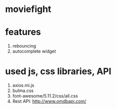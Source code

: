 # moviefight

# features
1. rebouncing
2. autocomplete widget


# used js, css libraries, API
1. axios.mi.js
2. bulma.css
3. font-awesome/5.11.2/css/all.css
4. Rest API: http://www.omdbapi.com/
